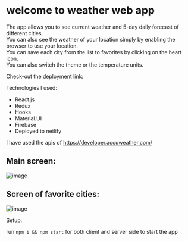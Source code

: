  # welcome to weather web app
 
 The app allows you to see current weather and 5-day daily forecast of different cities.<br />
 You can also see the weather of your location simply by enabling the browser to use your location.<br />
 You can save each city from the list to favorites by clicking on the heart icon.<br />
 You can also switch the theme or the temperature units.<br />
 
 Check-out the deployment link: 

 Technologies I used:

- React.js
- Redux
- Hooks
- Material.UI
- Firebase
- Deployed to netlify

I have used the apis of https://developer.accuweather.com/
 
 ## Main screen: 
 
![image](https://user-images.githubusercontent.com/60109725/139162460-8082979e-b708-4612-9de6-865b72cbe955.png)

## Screen of favorite cities:

![image](https://user-images.githubusercontent.com/60109725/139162586-941e1039-078d-4a67-837f-43be0206c9af.png)


Setup:

run `npm i && npm start` for both client and server side to start the app
